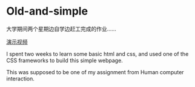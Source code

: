 # Old-and-simple
大学期间两个星期边自学边赶工完成的作业……

<a href="https://www.youtube.com/watch?v=bfVgR8V4-A4">演示视频 </a>


I spent two weeks to learn some basic html and css, and used one of the CSS frameworks to build this simple webpage.

This was supposed to be one of my assignment from Human computer interaction.

